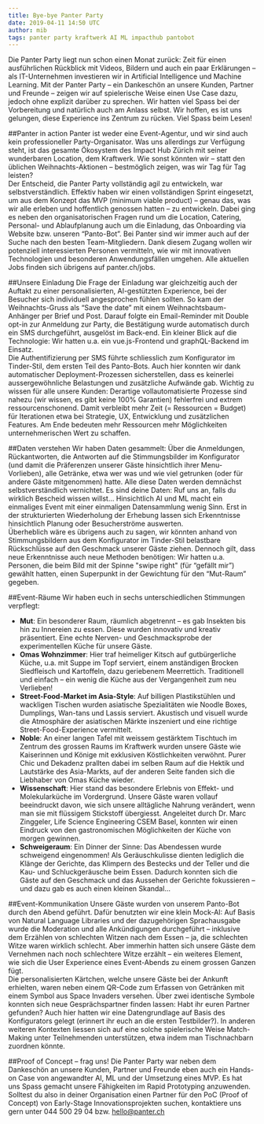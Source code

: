 ```yaml
---
title: Bye-bye Panter Party
date: 2019-04-11 14:50 UTC
author: mib
tags: panter party kraftwerk AI ML impacthub pantobot
---
```

Die Panter Party liegt nun schon einen Monat zurück: Zeit für einen ausführlichen Rückblick mit Videos, Bildern und auch ein paar Erklärungen – als IT-Unternehmen investieren wir in Artificial Intelligence und Machine Learning. Mit der Panter Party – ein Dankeschön an unsere Kunden, Partner und Freunde – zeigen wir auf spielerische Weise einen Use Case dazu, jedoch ohne explizit darüber zu sprechen. Wir hatten viel Spass bei der Vorbereitung und natürlich auch am Anlass selbst. Wir hoffen, es ist uns gelungen, diese Experience ins Zentrum zu rücken. Viel Spass beim Lesen!

##Panter in action
Panter ist weder eine Event-Agentur, und wir sind auch kein professioneller Party-Organisator. Was uns allerdings zur Verfügung steht, ist das gesamte Ökosystem des Impact Hub Zürich mit seiner wunderbaren Location, dem Kraftwerk. Wie sonst könnten wir – statt den üblichen Weihnachts-Aktionen – bestmöglich zeigen, was wir Tag für Tag leisten?
<br>
Der Entscheid, die Panter Party vollständig agil zu entwickeln, war selbstverständlich. Effektiv haben wir einen vollständigen Sprint eingesetzt, um aus dem Konzept das MVP (minimum viable product) – genau das, was wir alle erleben und hoffentlich genossen hatten – zu entwickeln. Dabei ging es neben den organisatorischen Fragen rund um die Location, Catering, Personal- und Ablaufplanung auch um die Einladung, das Onboarding via Website bzw. unseren “Panto-Bot”. Bei Panter sind wir immer auch auf der Suche nach den besten Team-Mitgliedern. Dank diesem Zugang wollen wir potenziell interessierten Personen vermitteln, wie wir mit innovativen Technologien und besonderen Anwendungsfällen umgehen. Alle aktuellen Jobs finden sich übrigens auf panter.ch/jobs.

##Unsere Einladung
Die Frage der Einladung war gleichzeitig auch der Auftakt zu einer personalisierten, AI-gestützten Experience, bei der Besucher sich individuell angesprochen fühlen sollten. So kam der Weihnachts-Gruss als “Save the date” mit einem Weihnachtsbaum-Anhänger per Brief und Post. Darauf folgte ein Email-Reminder mit Double opt-in zur Anmeldung zur Party, die Bestätigung wurde automatisch durch ein SMS durchgeführt, ausgelöst im Back-end. Ein kleiner Blick auf die Technologie: Wir hatten u.a. ein vue.js-Frontend und graphQL-Backend im Einsatz.
<br>
Die Authentifizierung per SMS führte schliesslich zum Konfigurator im Tinder-Stil, dem ersten Teil des Panto-Bots. Auch hier konnten wir dank automatischer Deployment-Prozessen sicherstellen, dass es keinerlei aussergewöhnliche Belastungen und zusätzliche Aufwände gab. Wichtig zu wissen für alle unsere Kunden: Derartige vollautomatisierte Prozesse sind nahezu (wir wissen, es gibt keine 100% Garantien) fehlerfrei und extrem ressourcenschonend. Damit verbleibt mehr Zeit (= Ressourcen = Budget) für Iterationen etwa bei Strategie, UX, Entwicklung und zusätzlichen Features. Am Ende bedeuten mehr Ressourcen mehr Möglichkeiten unternehmerischen Wert zu schaffen.

##Daten verstehen
Wir haben Daten gesammelt: Über die Anmeldungen, Rückantworten, die Antworten auf die Stimmungsbilder im Konfigurator (und damit die Präferenzen unserer Gäste hinsichtlich ihrer Menu-Vorlieben), alle Getränke, etwa wer was und wie viel getrunken (oder für andere Gäste mitgenommen) hatte. Alle diese Daten werden demnächst selbstverständlich vernichtet. Es sind deine Daten: Ruf uns an, falls du wirklich Bescheid wissen willst… Hinsichtlich AI und ML macht ein einmaliges Event mit einer einmaligen Datensammlung wenig Sinn. Erst in der strukturierten Wiederholung der Erhebung lassen sich Erkenntnisse hinsichtlich Planung oder Besucherströme auswerten.
<br>
Überheblich wäre es übrigens auch zu sagen, wir könnten anhand von Stimmungsbildern aus dem Konfigurator im Tinder-Stil belastbare Rückschlüsse auf den Geschmack unserer Gäste ziehen. Dennoch gilt, dass neue Erkenntnisse auch neue Methoden benötigen: Wir hatten u.a. Personen, die beim Bild mit der Spinne "swipe right" (für “gefällt mir”) gewählt hatten, einen Superpunkt in der Gewichtung für den “Mut-Raum” gegeben.

##Event-Räume
Wir haben euch in sechs unterschiedlichen Stimmungen verpflegt:

* **Mut**: Ein besonderer Raum, räumlich abgetrennt – es gab Insekten bis hin zu Innereien zu essen. Diese wurden innovativ und kreativ präsentiert. Eine echte Nerven- und Geschmacksprobe der experimentellen Küche für unsere Gäste.
* **Omas Wohnzimmer**: Hier traf heimeliger Kitsch auf gutbürgerliche Küche, u.a. mit Suppe im Topf serviert, einem anständigen Brocken Siedfleisch und Kartoffeln, dazu geriebenem Meerrettich. Traditionell und einfach – ein wenig die Küche aus der Vergangenheit zum neu Verlieben!
* **Street-Food-Market im Asia-Style**: Auf billigen Plastikstühlen und wackligen Tischen wurden asiatische Spezialitäten wie Noodle Boxes, Dumplings, Wan-tans und Lassis serviert. Akustisch und visuell wurde die Atmosphäre der asiatischen Märkte inszeniert und eine richtige Street-Food-Experience vermittelt.
* **Noble**: An einer langen Tafel mit weissem gestärktem Tischtuch im Zentrum des grossen Raums im Kraftwerk wurden unsere Gäste wie Kaiserinnen und Könige mit exklusiven Köstlichkeiten verwöhnt. Purer Chic und Dekadenz prallten dabei im selben Raum auf die Hektik und Lautstärke des Asia-Markts, auf der anderen Seite fanden sich die Liebhaber von Omas Küche wieder.
* **Wissenschaft**: Hier stand das besondere Erlebnis von Effekt- und Molekularküche im Vordergrund. Unsere Gäste waren vollauf beeindruckt davon, wie sich unsere alltägliche Nahrung verändert, wenn man sie mit flüssigem Stickstoff übergiesst. Angeleitet durch Dr. Marc Zinggeler, Life Science Engineering CSEM Basel, konnten wir einen Eindruck von den gastronomischen Möglichkeiten der Küche von morgen gewinnen.
* **Schweigeraum**: Ein Dinner der Sinne: Das Abendessen wurde schweigend eingenommen! Als Geräuschkulisse dienten lediglich die Klänge der Gerichte, das Klimpern des Bestecks und der Teller und die Kau- und Schluckgeräusche beim Essen. Dadurch konnten sich die Gäste auf den Geschmack und das Aussehen der Gerichte fokussieren – und dazu gab es auch einen kleinen Skandal...

##Event-Kommunikation
Unsere Gäste wurden von unserem Panto-Bot durch den Abend geführt. Dafür benutzten wir eine klein Mock-AI: Auf Basis von Natural Language Libraries und der dazugehörigen Sprachausgabe wurde die Moderation und alle Ankündigungen durchgeführt – inklusive dem Erzählen von schlechten Witzen nach dem Essen – ja, die schlechten Witze waren wirklich schlecht. Aber immerhin hatten sich unsere Gäste dem Vernehmen nach noch schlechtere Witze erzählt – ein weiteres Element, wie sich die User Experience eines Event-Abends zu einem grossen Ganzen fügt.
<br>
Die personalisierten Kärtchen, welche unsere Gäste bei der Ankunft erhielten, waren neben einem QR-Code zum Erfassen von Getränken mit einem Symbol aus Space Invaders versehen. Über zwei identische Symbole konnten sich neue Gesprächspartner finden lassen: Habt ihr euren Partner gefunden? Auch hier hatten wir eine Datengrundlage auf Basis des Konfigurators gelegt (erinnert ihr euch an die ersten Testbilder?). In anderen weiteren Kontexten liessen sich auf eine solche spielerische Weise Match-Making unter Teilnehmenden unterstützen, etwa indem man Tischnachbarn zuordnen könnte.

##Proof of Concept – frag uns!
Die Panter Party war neben dem Dankeschön an unsere Kunden, Partner und Freunde eben auch ein Hands-on Case von angewandter AI, ML und der Umsetzung eines MVP. Es hat uns Spass gemacht unsere Fähigkeiten im Rapid Prototyping anzuwenden. Solltest du also in deiner Organisation einen Partner für den PoC (Proof of Concept) von Early-Stage Innovationsprojekten suchen, kontaktiere uns gern unter 044 500 29 04 bzw. hello@panter.ch
